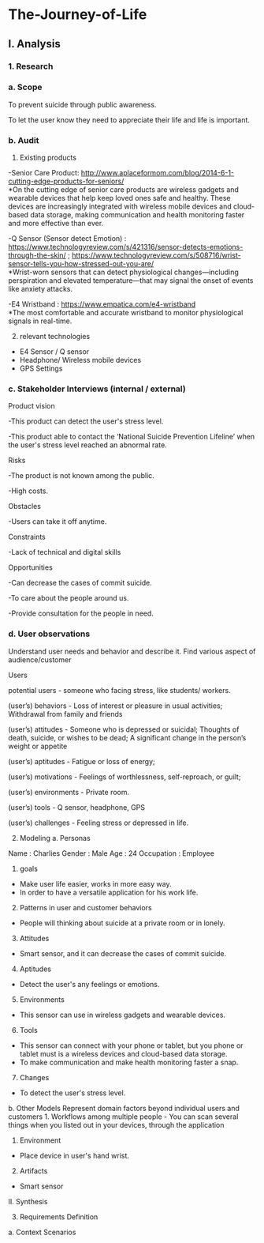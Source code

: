 # The-Journey-of-Life

## I. Analysis

### 1. Research

### a. Scope

To prevent suicide through public awareness.

To let the user know they need to appreciate their life and life is important.

### b. Audit

1. Existing products

-Senior Care Product: http://www.aplaceformom.com/blog/2014-6-1-cutting-edge-products-for-seniors/     
*On the cutting edge of senior care products are wireless gadgets and wearable devices that help keep loved ones safe and healthy. These devices are increasingly integrated with wireless mobile devices and cloud-based data storage, making communication and health monitoring faster and more effective than ever.

-Q Sensor (Sensor detect Emotion) : https://www.technologyreview.com/s/421316/sensor-detects-emotions-through-the-skin/ ; https://www.technologyreview.com/s/508716/wrist-sensor-tells-you-how-stressed-out-you-are/   
*Wrist-worn sensors that can detect physiological changes—including perspiration and elevated temperature—that may signal the onset of events like anxiety attacks.

-E4 Wristband : https://www.empatica.com/e4-wristband    
*The most comfortable and accurate wristband to monitor physiological signals in real-time.

2. relevant technologies

- E4 Sensor / Q sensor 
- Headphone/ Wireless mobile devices
- GPS Settings

### c. Stakeholder Interviews (internal / external)

Product vision

-This product can detect the user's stress level.

-This product able to contact the ‘National Suicide Prevention Lifeline’ when the user's stress level reached an abnormal rate.

Risks

-The product is not known among the public. 

-High costs.

Obstacles

-Users can take it off anytime.

Constraints

-Lack of technical and digital skills

Opportunities

-Can decrease the cases of commit suicide.

-To care about the people around us.

-Provide consultation for the people in need.

### d. User observations

Understand user needs and behavior and describe it. Find various aspect of audience/customer

Users

potential users - someone who facing stress, like students/ workers.

(user’s) behaviors - Loss of interest or pleasure in usual activities; Withdrawal from family and friends

(user’s) attitudes - Someone who is depressed or suicidal; Thoughts of death, suicide, or wishes to be dead; A significant change in the person’s weight or appetite

(user’s) aptitudes - Fatigue or loss of energy; 

(user’s) motivations - Feelings of worthlessness, self-reproach, or guilt;

(user’s) environments - Private room.

(user’s) tools - Q sensor, headphone, GPS

(user’s) challenges - Feeling stress or depressed in life.

2. Modeling
a. Personas

Name : Charlies
Gender : Male
Age : 24
Occupation : Employee

1. goals
- Make user life easier, works in more easy way.
- In order to have a versatile application for his work life.

2. Patterns in user and customer behaviors
- People will thinking about suicide at a private room or in lonely.

3. Attitudes
- Smart sensor, and it can decrease the cases of commit suicide.

4. Aptitudes
- Detect the user's any feelings or emotions.

5. Environments
- This sensor can use in wireless gadgets and wearable devices.

6. Tools
- This sensor can connect with your phone or tablet, but you phone or tablet must is a wireless devices and cloud-based data storage.
- To make communication and make health monitoring faster a snap.

7. Changes
- To detect the user's stress level.

b. Other Models
Represent domain factors beyond individual users and customers 1. Workflows among multiple people - You can scan several things when you listed out in your devices, through the application

1. Environment
- Place device in user's hand wrist.

2. Artifacts
- Smart sensor

II. Synthesis

3. Requirements Definition

a. Context Scenarios
